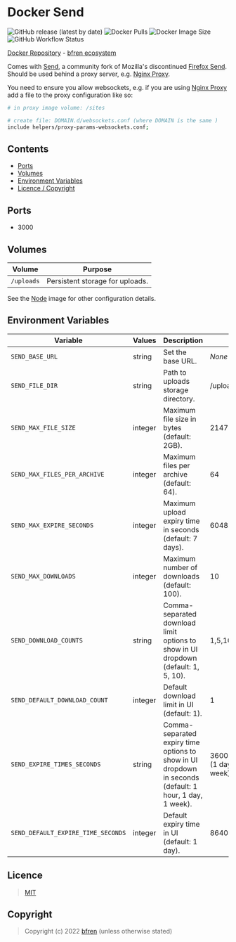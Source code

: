 # Docker Send

![GitHub release (latest by date)](https://img.shields.io/github/v/release/bfren/docker-send) ![Docker Pulls](https://img.shields.io/endpoint?url=https%3A%2F%2Fbfren.dev%2Fdocker%2Fpulls%2Fsend) ![Docker Image Size](https://img.shields.io/endpoint?url=https%3A%2F%2Fbfren.dev%2Fdocker%2Fsize%2Fsend)<br/>
![GitHub Workflow Status](https://img.shields.io/github/workflow/status/bfren/docker-send/dev?label=build)

[Docker Repository](https://hub.docker.com/r/bfren/send) - [bfren ecosystem](https://github.com/bfren/docker)

Comes with [Send](https://github.com/timvisee/send), a community fork of Mozilla's discontinued [Firefox Send](https://github.com/mozilla/send).  Should be used behind a proxy server, e.g. [Nginx Proxy](https://github.com/bfren/docker-nginx-proxy).

You need to ensure you allow websockets, e.g. if you are using [Nginx Proxy](https://github.com/bfren/docker-nginx-proxy) add a file to the proxy configuration like so:

```bash
# in proxy image volume: /sites

# create file: DOMAIN.d/websockets.conf (where DOMAIN is the same )
include helpers/proxy-params-websockets.conf;
```

## Contents

* [Ports](#ports)
* [Volumes](#volumes)
* [Environment Variables](#environment-variables)
* [Licence / Copyright](#licence)

## Ports

* 3000

## Volumes

| Volume     | Purpose                         |
| ---------- | ------------------------------- |
| `/uploads` | Persistent storage for uploads. |

See the [Node](https://github.com/bfren/docker-node) image for other configuration details.

## Environment Variables

| Variable                           | Values  | Description                                                                                             | Default                                  |
| ---------------------------------- | ------- | ------------------------------------------------------------------------------------------------------- | ---------------------------------------- |
| `SEND_BASE_URL`                    | string  | Set the base URL.                                                                                       | *None* - required                        |
| `SEND_FILE_DIR`                    | string  | Path to uploads storage directory.                                                                      | /uploads                                 |
| `SEND_MAX_FILE_SIZE`               | integer | Maximum file size in bytes (default: 2GB).                                                              | 2147483648 (2GB)                         |
| `SEND_MAX_FILES_PER_ARCHIVE`       | integer | Maximum files per archive (default: 64).                                                                | 64                                       |
| `SEND_MAX_EXPIRE_SECONDS`          | integer | Maximum upload expiry time in seconds (default: 7 days).                                                | 604800 (7 days)                          |
| `SEND_MAX_DOWNLOADS`               | integer | Maximum number of downloads (default: 100).                                                             | 10                                       |
| `SEND_DOWNLOAD_COUNTS`             | string  | Comma-separated download limit options to show in UI dropdown (default: 1, 5, 10).                      | 1,5,10                                   |
| `SEND_DEFAULT_DOWNLOAD_COUNT`      | integer | Default download limit in UI (default: 1).                                                              | 1                                        |
| `SEND_EXPIRE_TIMES_SECONDS`        | string  | Comma-separated expiry time options to show in UI dropdown in seconds (default: 1 hour, 1 day, 1 week). | 3600,86400,604800 (1 day, 1 day, 1 week) |
| `SEND_DEFAULT_EXPIRE_TIME_SECONDS` | integer | Default expiry time in UI (default: 1 day).                                                             | 86400 (1 day)                            |

## Licence

> [MIT](https://mit.bfren.dev/2022)

## Copyright

> Copyright (c) 2022 [bfren](https://bfren.dev) (unless otherwise stated)
